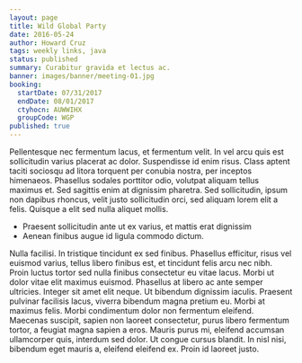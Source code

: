 ```yaml
---
layout: page
title: Wild Global Party
date: 2016-05-24
author: Howard Cruz
tags: weekly links, java
status: published
summary: Curabitur gravida et lectus ac.
banner: images/banner/meeting-01.jpg
booking:
  startDate: 07/31/2017
  endDate: 08/01/2017
  ctyhocn: AUWWIHX
  groupCode: WGP
published: true
---
```

Pellentesque nec fermentum lacus, et fermentum velit. In vel arcu quis est sollicitudin varius placerat ac dolor. Suspendisse id enim risus. Class aptent taciti sociosqu ad litora torquent per conubia nostra, per inceptos himenaeos. Phasellus sodales porttitor odio, volutpat aliquam tellus maximus et. Sed sagittis enim at dignissim pharetra. Sed sollicitudin, ipsum non dapibus rhoncus, velit justo sollicitudin orci, sed aliquam lorem elit a felis. Quisque a elit sed nulla aliquet mollis.

* Praesent sollicitudin ante ut ex varius, et mattis erat dignissim
* Aenean finibus augue id ligula commodo dictum.

Nulla facilisi. In tristique tincidunt ex sed finibus. Phasellus efficitur, risus vel euismod varius, tellus libero finibus est, et tincidunt felis arcu nec nibh. Proin luctus tortor sed nulla finibus consectetur eu vitae lacus. Morbi ut dolor vitae elit maximus euismod. Phasellus at libero ac ante semper ultricies. Integer sit amet elit neque. Ut bibendum dignissim iaculis. Praesent pulvinar facilisis lacus, viverra bibendum magna pretium eu. Morbi at maximus felis. Morbi condimentum dolor non fermentum eleifend. Maecenas suscipit, sapien non laoreet consectetur, purus libero fermentum tortor, a feugiat magna sapien a eros. Mauris purus mi, eleifend accumsan ullamcorper quis, interdum sed dolor. Ut congue cursus blandit. In nisl nisi, bibendum eget mauris a, eleifend eleifend ex. Proin id laoreet justo.

